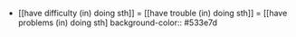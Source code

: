 - [[have difficulty (in) doing sth]] = [[have trouble (in) doing sth]] = [[have problems (in) doing sth]
  background-color:: #533e7d